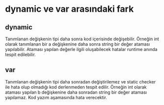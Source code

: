 # dynamic ve var arasındaki fark


## dynamic  
Tanımlanan değişkenin tipi daha sonra kod içerisinde değişebilir. 
Örneğin int olarak tanımlanan bir a değişkenine daha sonra string bir değer ataması yapılabilir.
Ataması yapılan değerle ilgili oluşabilecek hatalar runtime anında tespit edilebilir. 


## var 
Tanımlanan değişkenin tipi daha sonradan değiştirilemez ve static checker ile hata olup olmadığı kod derlenmeden tespit edilir.
Örneğin int olarak ataması yapılan b değişkenine daha sonradan string bir değer ataması yapılamaz. Kod yazım aşamasında hata verecektir.

